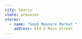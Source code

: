```yaml
---
city: Searcy
state: arkansas
stores:
  - name: "Good Measure Market "
    address: 614 S Main Street
---
```


